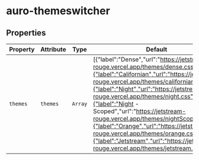 # auro-themeswitcher

## Properties

| Property | Attribute | Type    | Default                                          | Description                                      |
|----------|-----------|---------|--------------------------------------------------|--------------------------------------------------|
| `themes` | `themes`  | `Array` | [{"label":"Dense","url":"https://jetstream-rouge.vercel.app/themes/dense.css"},{"label":"Californian","url":"https://jetstream-rouge.vercel.app/themes/californian.css"},{"label":"Night","url":"https://jetstream-rouge.vercel.app/themes/night.css"},{"label":"Night - Scoped","url":"https://jetstream-rouge.vercel.app/themes/nightScoped.css"},{"label":"Orange","url":"https://jetstream-rouge.vercel.app/themes/orange.css"},{"label":"Jetstream","url":"https://jetstream-rouge.vercel.app/themes/jetstream.css"}] | This accepts an array of JSON object outlining the themes to support. |
